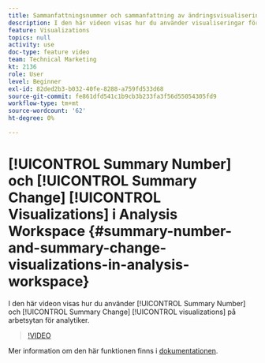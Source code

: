 ```yaml
---
title: Sammanfattningsnummer och sammanfattning av ändringsvisualiseringar i Analysis Workspace
description: I den här videon visas hur du använder visualiseringar för sammanfattningsnummer och sammanfattningsändringar på arbetsytan för analytiker.
feature: Visualizations
topics: null
activity: use
doc-type: feature video
team: Technical Marketing
kt: 2136
role: User
level: Beginner
exl-id: 82ded2b3-b032-40fe-8288-a759fd533d68
source-git-commit: fe861dfd541c1b9cb3b233fa3f56d55054305fd9
workflow-type: tm+mt
source-wordcount: '62'
ht-degree: 0%

---
```


# [!UICONTROL Summary Number] och  [!UICONTROL Summary Change] [!UICONTROL Visualizations] i Analysis Workspace {#summary-number-and-summary-change-visualizations-in-analysis-workspace}

I den här videon visas hur du använder [!UICONTROL Summary Number] och [!UICONTROL Summary Change] [!UICONTROL visualizations] på arbetsytan för analytiker.

>[!VIDEO](https://video.tv.adobe.com/v/23992/?quality=12)

Mer information om den här funktionen finns i [dokumentationen](https://experienceleague.adobe.com/docs/analytics/analyze/analysis-workspace/visualizations/summary-number-change.html?lang=en).
